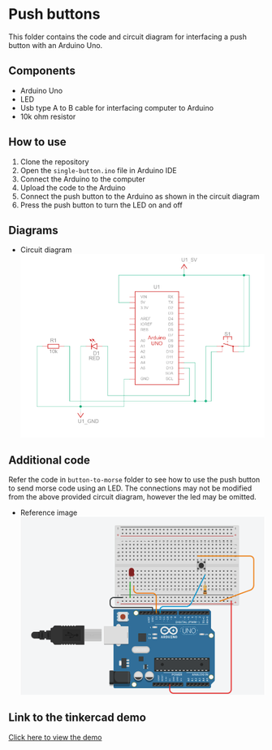 # Push buttons

This folder contains the code and circuit diagram for interfacing a push button with an Arduino Uno.

## Components
- Arduino Uno
- LED
- Usb type A to B cable for interfacing computer to Arduino
- 10k ohm resistor

## How to use
1. Clone the repository
2. Open the `single-button.ino` file in Arduino IDE
3. Connect the Arduino to the computer
4. Upload the code to the Arduino
5. Connect the push button to the Arduino as shown in the circuit diagram
6. Press the push button to turn the LED on and off


## Diagrams
- Circuit diagram
![Circuit diagram](connections.png)

## Additional code
Refer the code in `button-to-morse` folder to see how to use the push button to send morse code using an LED. The connections may not be modified from the above provided circuit diagram, however the led may be omitted.

- Reference image
![Reference image](image.png)
## Link to the tinkercad demo
[Click here to view the demo](https://www.tinkercad.com/things/jnvAr1ZuwJy-push-button-basic)